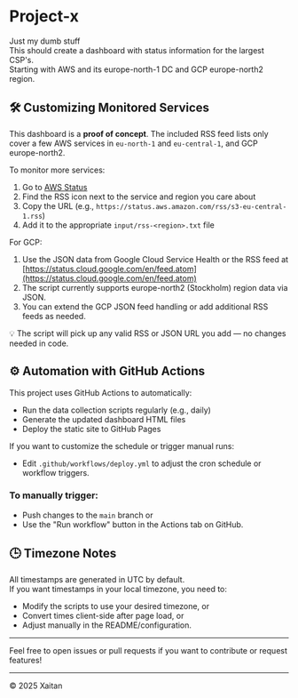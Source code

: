 # Project-x
Just my dumb stuff  
This should create a dashboard with status information for the largest CSP's.  
Starting with AWS and its europe-north-1 DC and GCP europe-north2 region.

## 🛠️ Customizing Monitored Services

This dashboard is a **proof of concept**. The included RSS feed lists only cover a few AWS services in `eu-north-1` and `eu-central-1`, and GCP europe-north2.

To monitor more services:
1. Go to [AWS Status](https://status.aws.amazon.com/)
2. Find the RSS icon next to the service and region you care about
3. Copy the URL (e.g., `https://status.aws.amazon.com/rss/s3-eu-central-1.rss`)
4. Add it to the appropriate `input/rss-<region>.txt` file

For GCP:
1. Use the JSON data from Google Cloud Service Health or the RSS feed at [https://status.cloud.google.com/en/feed.atom](https://status.cloud.google.com/en/feed.atom)
2. The script currently supports europe-north2 (Stockholm) region data via JSON.
3. You can extend the GCP JSON feed handling or add additional RSS feeds as needed.

💡 The script will pick up any valid RSS or JSON URL you add — no changes needed in code.

## ⚙️ Automation with GitHub Actions

This project uses GitHub Actions to automatically:

- Run the data collection scripts regularly (e.g., daily)
- Generate the updated dashboard HTML files
- Deploy the static site to GitHub Pages

If you want to customize the schedule or trigger manual runs:

- Edit `.github/workflows/deploy.yml` to adjust the cron schedule or workflow triggers.

### To manually trigger:

- Push changes to the `main` branch or
- Use the "Run workflow" button in the Actions tab on GitHub.

## 🕒 Timezone Notes

All timestamps are generated in UTC by default.  
If you want timestamps in your local timezone, you need to:

- Modify the scripts to use your desired timezone, or
- Convert times client-side after page load, or
- Adjust manually in the README/configuration.

---

Feel free to open issues or pull requests if you want to contribute or request features!

---

© 2025 Xaitan
